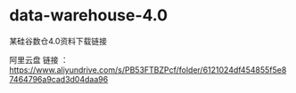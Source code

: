 # data-warehouse-4.0
某硅谷数仓4.0资料下载链接

阿里云盘 链接 ：https://www.aliyundrive.com/s/PB53FTBZPcf/folder/6121024df454855f5e87464796a9cad3d04daa96

